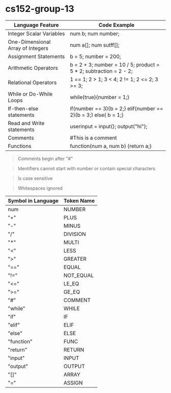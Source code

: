 # cs152-group-13

| Language Feature  | Code Example |
| ------------- | ------------- |
| Integer Scalar Variables  | num b; num number; |
| One-Dimensional Array of Integers  | num a[]; num sutff[]; |
| Assignment Statements  | b = 5; number = 200;  |
| Arithmetic Operators  | b = 2 + 3; number = 10 / 5; product = 5 * 2; subtraction = 2 - 2;|
| Relational Operators  | 1 == 1; 2 > 1; 3 < 4; 2 != 1; 2 <= 2; 3 >= 3; |
| While or Do-While Loops | while(true){number = 1;}  |
| If-then-else statements  | if(number == 3){b = 2;} elif(number == 2){b = 3;} else{ b = 1;}  |
| Read and Write statements  | userinput = input(); output("hi"); |
| Comments  | #This is a comment   |
| Functions  | function(num a, num b) {return a;} |

> Comments begin after "#"

> Identifiers cannot start with number or contain special characters

> Is case sensitive

> Whitespaces ignored


| Symbol in Language | Token Name |
| ------------- | ------------- |
| num | NUMBER |
| "+" | PLUS |
| "-" | MINUS |
| "/" | DIVISION |
| "*" | MULTI |
| "<" | LESS |
| ">" | GREATER |
| "==" | EQUAL |
| "!=" | NOT_EQUAL |
| "<=" | LE_EQ |
| ">=" | GE_EQ |
| "#" | COMMENT |
| "while" | WHILE |
| "if" | IF |
| "elif" | ELIF |
| "else" | ELSE |
| "function" | FUNC |
| "return" | RETURN |
| "input" | INPUT |
| "output" | OUTPUT |
| "[]" | ARRAY |
| "=" | ASSIGN |
